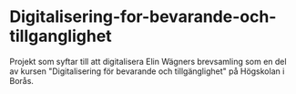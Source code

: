 # Digitalisering-for-bevarande-och-tillganglighet
Projekt som syftar till att digitalisera Elin Wägners brevsamling som en del av kursen "Digitalisering för bevarande och tillgänglighet" på Högskolan i Borås.
